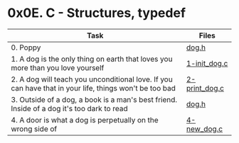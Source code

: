 # 0x0E. C - Structures, typedef

|Task|Files|
|----|-----|
|0. Poppy|[dog.h](./dog.h)|
|1. A dog is the only thing on earth that loves you more than you love yourself|[1-init_dog.c](./1-init_dog.c)|
|2. A dog will teach you unconditional love. If you can have that in your life, things won't be too bad|[2-print_dog.c](./2-print_dog.c)|
|3. Outside of a dog, a book is a man's best friend. Inside of a dog it's too dark to read|[dog.h](./dog.h)|
|4. A door is what a dog is perpetually on the wrong side of|[4-new_dog.c](./4-new_dog.c)|

